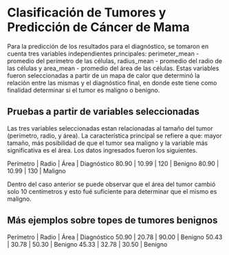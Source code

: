# Clasificación de Tumores y Predicción de Cáncer de Mama
Para la predicción de los resultados para el diagnóstico, se tomaron en cuenta tres
variables independientes principales: perimeter_mean - promedio del perímetro de las células,
radius_mean - promedio del radio de las células y area_mean - promedio del área de las células.
Estas variables fueron seleccionadas a partir de un mapa de calor que determinó la relación entre
las mismas y el diagnóstico final, en donde este tiene como finalidad determinar si el tumor es
maligno o benigno.

## Pruebas a partir de variables seleccionadas
Las tres variables seleccionadas estan relacionadas al tamaño del tumor (perímetro, radio, y área).
La característica principal se refiere a que: mayor tamaño, más posibilidad de que el tumor sea
maligno y la variable más significativa es el área. Los datos ingresados fueron los siguientes.

Perímetro | Radio | Área | Diagnóstico
80.90 | 10.99 | 120 | Benigno
80.90 | 10.99 | 130 | Maligno

Dentro del caso anterior se puede observar que el área del tumor cambió solo 10 centímetros y esto
fué suficiente para determinar que el mismo es maligno.

## Más ejemplos sobre topes de tumores benignos
Perímetro | Radio | Área | Diagnóstico
50.90 | 20.78 | 90.00 | Benigno
50.43 | 30.78 | 50.30 | Benigno
45.33 | 32.78 | 30.50 | Benigno

